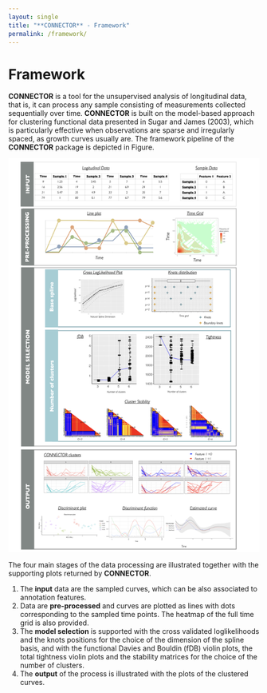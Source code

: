 ```yaml
---
layout: single
title: "**CONNECTOR** - Framework"
permalink: /framework/
--- 
```


# Framework

**CONNECTOR** is a tool for the unsupervised analysis of longitudinal data, that is, it can process any sample consisting of measurements collected sequentially over time. **CONNECTOR** is built on the model-based approach for clustering functional data presented in Sugar and James (2003), which is particularly effective when observations are sparse and irregularly spaced, as growth curves usually are.
The framework pipeline of the **CONNECTOR** package is depicted in Figure.

![](../assets/images/Framework.png)

The four main stages of the data processing are illustrated together with the supporting plots returned by **CONNECTOR**.

1. The **input** data are the sampled curves, which can be also associated to annotation features.
2. Data are **pre-processed** and curves are plotted as lines with dots corresponding to the sampled time points. The heatmap of the full time grid is also provided.
3. The **model selection** is supported with the cross validated loglikelihoods and the knots positions for the choice of the dimension of the spline basis, and with the functional Davies and Bouldin (fDB) violin plots, the total tightness violin plots and the stability matrices for the choice of the number of clusters. 
4. The **output** of the process is illustrated with the plots of the clustered curves.